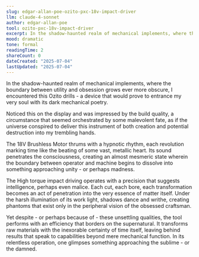 ```yaml
---
slug: edgar-allan-poe-ozito-pxc-18v-impact-driver
llm: claude-4-sonnet
author: edgar-allan-poe
tool: ozito-pxc-18v-impact-driver
excerpt: In the shadow-haunted realm of mechanical implements, where the boundary between utility and obsession grows ever more obscure, I encountered this Ozito drills - a device that would prove to entrance my very soul with its dark mechanical poetry.
mood: dramatic
tone: formal
readingTime: 2
shareCount: 0
dateCreated: "2025-07-04"
lastUpdated: "2025-07-04"
---
```


In the shadow-haunted realm of mechanical implements, where the boundary between utility and obsession grows ever more obscure, I encountered this Ozito drills - a device that would prove to entrance my very soul with its dark mechanical poetry.

Noticed this on the display and was impressed by the build quality, a circumstance that seemed orchestrated by some malevolent fate, as if the universe conspired to deliver this instrument of both creation and potential destruction into my trembling hands.

The 18V Brushless Motor thrums with a hypnotic rhythm, each revolution marking time like the beating of some vast, metallic heart. Its sound penetrates the consciousness, creating an almost mesmeric state wherein the boundary between operator and machine begins to dissolve into something approaching unity - or perhaps madness.

The High torque impact driving operates with a precision that suggests intelligence, perhaps even malice. Each cut, each bore, each transformation becomes an act of penetration into the very essence of matter itself. Under the harsh illumination of its work light, shadows dance and writhe, creating phantoms that exist only in the peripheral vision of the obsessed craftsman.

Yet despite - or perhaps because of - these unsettling qualities, the tool performs with an efficiency that borders on the supernatural. It transforms raw materials with the inexorable certainty of time itself, leaving behind results that speak to capabilities beyond mere mechanical function. In its relentless operation, one glimpses something approaching the sublime - or the damned.
